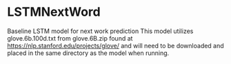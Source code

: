 # LSTMNextWord
Baseline LSTM model for next work prediction
This model utilizes glove.6b.100d.txt from glove.6B.zip found at https://nlp.stanford.edu/projects/glove/ and will need to be downloaded and placed in the same directory as the model when running.
